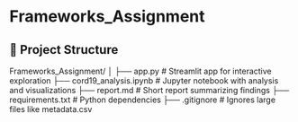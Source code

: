 # Frameworks_Assignment
## 📂 Project Structure  

Frameworks_Assignment/
│
├── app.py # Streamlit app for interactive exploration
├── cord19_analysis.ipynb # Jupyter notebook with analysis and visualizations
├── report.md # Short report summarizing findings
├── requirements.txt # Python dependencies
├── .gitignore # Ignores large files like metadata.csv
